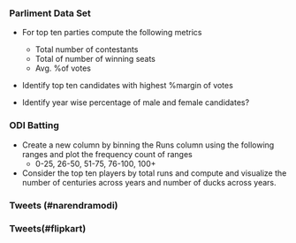 ### Parliment Data Set

- For top ten parties compute the following metrics
  - Total number of contestants
  - Total of number of winning seats
  - Avg. %of votes
  
- Identify top ten candidates with highest %margin of votes
- Identify year wise percentage of male and female candidates?


### ODI Batting
- Create a new column by binning the Runs column using the following ranges and plot the frequency count of ranges
  - 0-25, 26-50, 51-75, 76-100, 100+
- Consider the top ten players by total runs and compute and visualize the number of centuries across years and number of ducks across years. 

### Tweets (#narendramodi)

### Tweets(#flipkart)
